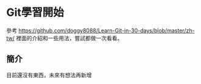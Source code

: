 # Git學習開始
參考 https://github.com/doggy8088/Learn-Git-in-30-days/blob/master/zh-tw/ 裡面的介紹和一些用法，嘗試都做一次看看。
## 簡介
目前還沒有東西，未來有想法再新增
